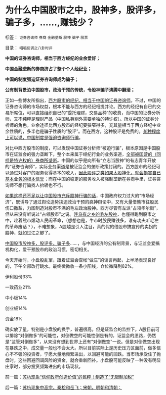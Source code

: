 # 为什么中国股市之中，股神多，股评多，骗子多，……,赚钱少？

标签： `证券咨询师` `券商` `金融垄断` `股神` `骗子` `股票` 

目录： `唱唱反调之八卦时评`

**中国的证券咨询师，相当于西方经纪的业余爱好；**

**中国金融垄断的券商挤占了整个个人经纪业；**

**中国的制度强迫证券咨询师成为骗子；**

**公有制背景泊中国股市，政治干预的传统，令股神骗子沸腾中翻滚；**

正如一些博友所指出，[西方股市的经纪，相当于中国的证券咨询师](../../../2013/1/14/习惯计划经济的专家，忍受不了股民有钱赚.md)。不过，中国的证券咨询师的市场权益，根本不能与西方的经纪相提并论。西方的经纪有自已的交易所席位，可以直接组织自已的“委托理财，交易品种”的收费，而中国的证券分析师，又不纯粹是理财产品（中国私募别外需要单独的特许权）。所以中国的证券分析师的角色，业余途径比西方股市的经纪要狭窄得多，充其量相当于西方经纪中业余性质的，多半也是骗子性质的“股评”。而在西方，这种股评是免费的。[某种程度上可以说，中国制度是强迫咨询师行骗](../../../2012/1/7/“选择命运盒子的技术”和“打破命运盒子的科学”.md)。

对比中西方股市的制度，可以发现中国证券分析师“被迫行骗”，根本原因是中国股市在证监会的强力垄断下，整个本来属于经纪行业的业务渠道，[全部被国营的（同样是特许权的）券商所垄断](../../../2012/12/20/股票市场的消费者是谁？机构化为何恶毒？.md)。中国的似乎是向所有“立志当股神”的有志青年开放的“证券咨询师”，实际业务渠道是被证监会的垄断政策封闭的。西方股市的经纪可以通过对客户的服务获得基本的收入，[因此股评之类如果太股神化，就会损害自已基本业务的根本信誉](../../../2011/12/28/天灾人祸妖孽生；凡有股灾多股神；.md)；而在中国的稳定的服务收入被强制垄断在券商手里，证券咨询师不想行骗找人抬轿也不行。

[如果这样还不足以让中国股市充斥股神行骗的话](../../../2011/12/29/A股百态是中国民主进程的活沙盘;中国国民民主素质确实低.md)，中国政府权力过大的“市场经济”，既诱导了通过舆论造势挟迫政治干预的疯神舆论中，又有大量借熊市往股民伤口撒盐，力图制造对股市不满的毛左政治股神。西方尽管有左派“占领华尔街”，但从来没有听说过“占领股市”之说。[连乌有之乡的毛左股神](../../../2011/12/28/防左，防贼，防股神.md)，也懂得跑到股市之中，趁着熊市煽动人民闹革命，（想想也是，牛市时股民赚钱多，谁有功夫听毛左的革命废话？），不难想象，A股越是引人注目，真的假的借股市搞宣传的卖拐的股神，就如过江之鲫了。

[中国股市股神多，股评多，骗子多](../../../2011/12/28/季节性股神现象：算命神棍和股神半仙.md)……，与中国经济的公有制背景，与证监会爱搞机构化，爱干预股市的政治习惯，密切相关。

今天开始时，小盘股乱窜，跟着证监会查帐“做庄”的谣言再起，上半场表现良好的，下午全部改行跳水。最终微微收一条小阳线，仓位微降到82%。

伊利股份33%

一致药业21%

中小板14%

创业板14%

资金18%

确实放了量，特别是小盘股的换手，普遍很高。但是证监会的监控下，A股目前可以排除“对倒做多”的可能性，对倒做空的可能性倒是有的，证监会的思路，仍然是“监管对倒做多”，从来没有想到世界上还有“对倒做空”一说。但是对倒做空出现在暴跌之中，成交量一般也不会太大。所以目前实际上是历史压力区面前，做多信心不不强的投资者，宁愿大量地频繁进出，以回避可能的回跌。当市场承受住了抛盘时，这些回避回调风险的资金，就会重新回补。小盘股可能反映了一种没有明显庄家时，部分投资频繁进出的市场现状。

前一篇：[苏杭现象“信仰政府创造价值”的民粹！制造了“无限制加税”](../../../2013/1/15/苏杭现象“信仰政府创造价值”的民粹！制造了“无限制加税”.md)

后一篇：[苏杭现象中高宗，秦桧和岳飞；宋朝，明朝和清朝；](../../../2013/1/16/苏杭现象中高宗，秦桧和岳飞；宋朝，明朝和清朝；.md)